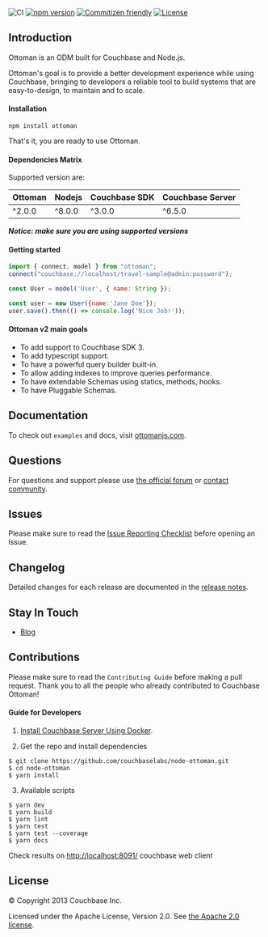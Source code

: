 ![CI](https://github.com/couchbaselabs/node-ottoman/workflows/CI/badge.svg?branch=v2) 
[![npm version](https://badge.fury.io/js/ottoman.svg)](https://badge.fury.io/js/ottoman)
[![Commitizen friendly](https://img.shields.io/badge/commitizen-friendly-brightgreen.svg)](http://commitizen.github.io/cz-cli/)
[![License](https://img.shields.io/badge/License-Apache%202.0-blue.svg)](https://opensource.org/licenses/Apache-2.0)

## Introduction
Ottoman is an ODM built for Couchbase and Node.js.

Ottoman's goal is to provide a better development experience while using Couchbase,
bringing to developers a reliable tool to build systems that are easy-to-design, to  maintain and to scale.

#### Installation

```
npm install ottoman
```

That's it, you are ready to use Ottoman.

#### Dependencies Matrix

Supported version are:

| Ottoman     | Nodejs      | Couchbase SDK   | Couchbase Server 
| ----------- | ----------- | --------------- | -----------------
| ^2.0.0      | ^8.0.0      |  ^3.0.0         | ^6.5.0

***Notice: make sure you are using supported versions***

#### Getting started

```javascript
import { connect, model } from "ottoman";
connect("couchbase://localhost/travel-sample@admin:password");

const User = model('User', { name: String });

const user = new User({name:'Jane Doe'});
user.save().then(() => console.log('Nice Job!'));
```

#### Ottoman v2 main goals

- To add support to Couchbase SDK 3.
- To add typescript support.
- To have a powerful query builder built-in.
- To allow adding indexes to improve queries performance.
- To have extendable Schemas using statics, methods, hooks.
- To have Pluggable Schemas.

## Documentation

To check out `examples` and docs, visit [ottomanjs.com](http://ottomanjs.com).

## Questions

For questions and support please use [the official forum](https://forums.couchbase.com/) or [contact community](http://couchbase.com/communities/nodejs). 

## Issues

Please make sure to read the [Issue Reporting Checklist](http://issues.couchbase.com/) before opening an issue.
 
## Changelog

Detailed changes for each release are documented in the [release notes](https://github.com/couchbaselabs/node-ottoman/releases).

## Stay In Touch

- [Blog](https://blog.couchbase.com/?s=ottoman)

## Contributions

Please make sure to read the `Contributing Guide` before making a pull request. 
Thank you to all the people who already contributed to Couchbase Ottoman!

#### Guide for Developers

1. [Install Couchbase Server Using Docker](https://docs.couchbase.com/server/current/install/getting-started-docker.html).

2. Get the repo and install dependencies
```
$ git clone https://github.com/couchbaselabs/node-ottoman.git
$ cd node-ottoman
$ yarn install
```

3. Available scripts
```
$ yarn dev
$ yarn build
$ yarn lint
$ yarn test
$ yarn test --coverage
$ yarn docs
```
Check results on [http://localhost:8091/](http://localhost:8091/) couchbase web client

## License
© Copyright 2013 Couchbase Inc.

Licensed under the Apache License, Version 2.0.
See [the Apache 2.0 license](http://www.apache.org/licenses/LICENSE-2.0).

